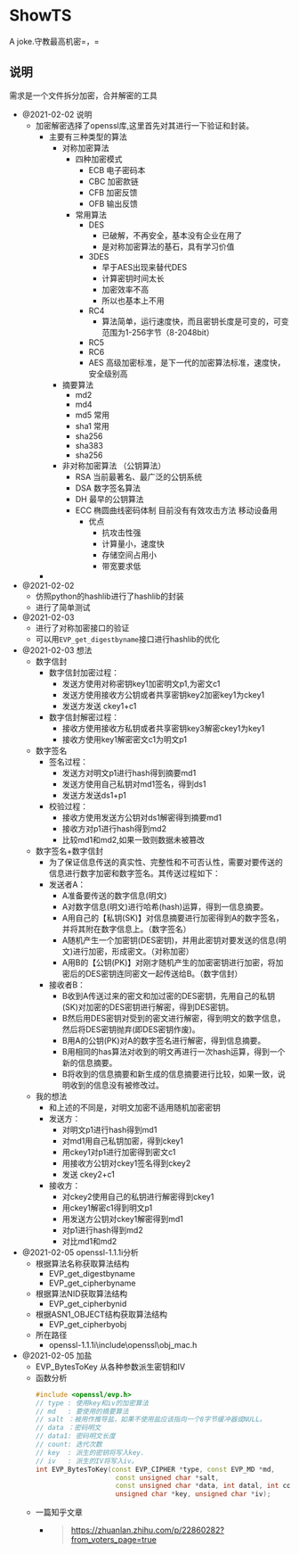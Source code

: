 # ShowTS
A joke.守教最高机密=，=

## 说明
需求是一个文件拆分加密，合并解密的工具


- @2021-02-02 说明
    - 加密解密选择了openssl库,这里首先对其进行一下验证和封装。
        - 主要有三种类型的算法
            - 对称加密算法
                - 四种加密模式
                    - ECB 电子密码本
                    - CBC 加密款链
                    - CFB 加密反馈
                    - OFB 输出反馈
                - 常用算法
                    - DES
                        - 已破解，不再安全，基本没有企业在用了
                        - 是对称加密算法的基石，具有学习价值
                    - 3DES
                        - 早于AES出现来替代DES
                        - 计算密钥时间太长
                        - 加密效率不高
                        - 所以也基本上不用
                    - RC4
                        - 算法简单，运行速度快，而且密钥长度是可变的，可变范围为1-256字节（8-2048bit）
                    - RC5
                    - RC6
                    - AES 高级加密标准，是下一代的加密算法标准，速度快，安全级别高
            - 摘要算法
                - md2
                - md4
                - md5  常用
                - sha1 常用
                - sha256
                - sha383
                - sha256
            - 非对称加密算法 （公钥算法）
                - RSA 当前最著名、最广泛的公钥系统
                - DSA 数字签名算法
                - DH 最早的公钥算法
                - ECC 椭圆曲线密码体制 目前没有有效攻击方法 移动设备用
                    - 优点
                        - 抗攻击性强
                        - 计算量小，速度快
                        - 存储空间占用小
                        - 带宽要求低
        - 
- @2021-02-02
    - 仿照python的hashlib进行了hashlib的封装
    - 进行了简单测试
- @2021-02-03
    - 进行了对称加密接口的验证
    - 可以用`EVP_get_digestbyname`接口进行hashlib的优化
- @2021-02-03 想法
    - 数字信封
        - 数字信封加密过程：
            - 发送方使用对称密钥key1加密明文p1,为密文c1
            - 发送方使用接收方公钥或者共享密钥key2加密key1为ckey1
            - 发送方发送 ckey1+c1
        - 数字信封解密过程：
            - 接收方使用接收方私钥或者共享密钥key3解密ckey1为key1
            - 接收方使用key1解密密文c1为明文p1
    - 数字签名
        - 签名过程：
            - 发送方对明文p1进行hash得到摘要md1
            - 发送方使用自己私钥对md1签名，得到ds1
            - 发送方发送ds1+p1
        - 校验过程：
            - 接收方使用发送方公钥对ds1解密得到摘要md1
            - 接收方对p1进行hash得到md2
            - 比较md1和md2,如果一致则数据未被篡改
    - 数字签名+数字信封
        - 为了保证信息传送的真实性、完整性和不可否认性，需要对要传送的信息进行数字加密和数字签名。其传送过程如下：
        - 发送者A：
            - A准备要传送的数字信息(明文)
            - A对数字信息(明文)进行哈希(hash)运算，得到一信息摘要。
            - A用自己的【私钥(SK)】对信息摘要进行加密得到A的数字签名，并将其附在数字信息上。（数字签名）
            - A随机产生一个加密钥(DES密钥)，并用此密钥对要发送的信息(明文)进行加密，形成密文。（对称加密）
            - A用B的【公钥(PK)】对刚才随机产生的加密密钥进行加密，将加密后的DES密钥连同密文一起传送给B。（数字信封）
        - 接收者B：
            - B收到A传送过来的密文和加过密的DES密钥，先用自己的私钥(SK)对加密的DES密钥进行解密，得到DES密钥。
            - B然后用DES密钥对受到的密文进行解密，得到明文的数字信息，然后将DES密钥抛弃(即DES密钥作废)。
            - B用A的公钥(PK)对A的数字签名进行解密，得到信息摘要。
            - B用相同的has算法对收到的明文再进行一次hash运算，得到一个新的信息摘要。
            - B将收到的信息摘要和新生成的信息摘要进行比较，如果一致，说明收到的信息没有被修改过。
    - 我的想法
        - 和上述的不同是，对明文加密不适用随机加密密钥
        - 发送方：
            - 对明文p1进行hash得到md1
            - 对md1用自己私钥加密，得到ckey1
            - 用ckey1对p1进行加密得到密文c1
            - 用接收方公钥对ckey1签名得到ckey2
            - 发送 ckey2+c1
        - 接收方：
            - 对ckey2使用自己的私钥进行解密得到ckey1
            - 用ckey1解密c1得到明文p1
            - 用发送方公钥对ckey1解密得到md1
            - 对p1进行hash得到md2
            - 对比md1和md2
- @2021-02-05 openssl-1.1.1i分析
    - 根据算法名称获取算法结构
        - EVP_get_digestbyname
        - EVP_get_cipherbyname
    - 根据算法NID获取算法结构
        - EVP_get_cipherbynid
    - 根据ASN1_OBJECT结构获取算法结构
        - EVP_get_cipherbyobj
    - 所在路径
        - openssl-1.1.1i\include\openssl\obj_mac.h
- @2021-02-05 加盐
    - EVP_BytesToKey 从各种参数派生密钥和IV
    -  函数分析 
        ```c++
        #include <openssl/evp.h>
        // type : 使用key和iv的加密算法
        // md   : 要使用的摘要算法
        // salt ：被用作推导盐，如果不使用盐应该指向一个8字节缓冲器或NULL。
        // data ：密码明文
        // data1: 密码明文长度
        // count: 迭代次数
        // key  : 派生的密钥将写入key.
        // iv   : 派生的IV将写入iv。
        int EVP_BytesToKey(const EVP_CIPHER *type, const EVP_MD *md,
                            const unsigned char *salt,
                            const unsigned char *data, int datal, int count,
                            unsigned char *key, unsigned char *iv);
        ```
    - 一篇知乎文章
        - >https://zhuanlan.zhihu.com/p/22860282?from_voters_page=true
        